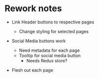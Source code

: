 # Rework notes

* Link Header buttons to respective pages
    * Change styling for selected pages

* Social Media buttons work
    * Need metadata for each page
    * Tooltip for social media button
        * Needs Redux store?

* Flesh out each page